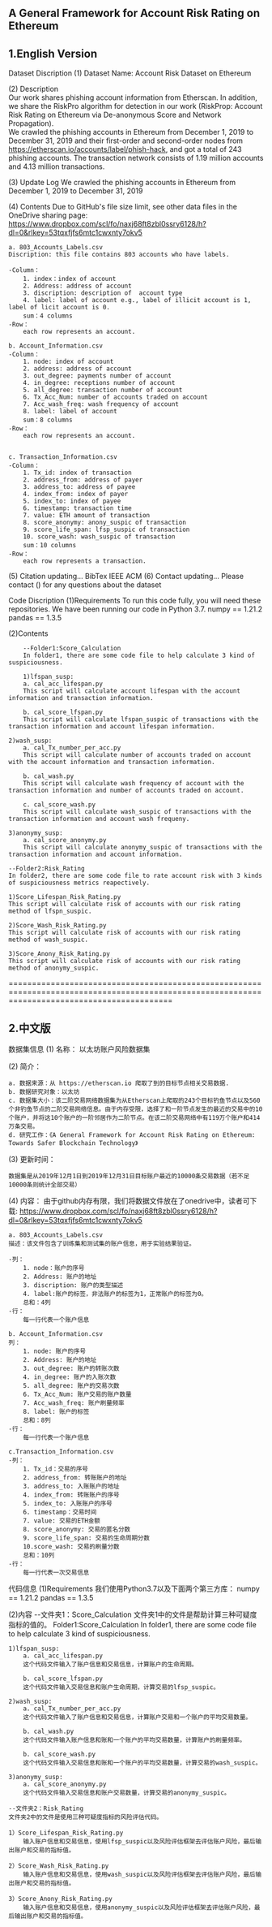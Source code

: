 ## A General Framework for Account Risk Rating on Ethereum

## 1.English Version

Dataset Discription
(1) Dataset Name:
	Account Risk Dataset on Ethereum

(2) Description  
	Our work shares phishing account information from Etherscan. In addition, we share the RiskPro algorithm for detection in our work (RiskProp: Account Risk Rating on Ethereum via De-anonymous Score and Network Propagation).  
    We crawled the phishing accounts in Ethereum from December 1, 2019 to December 31, 2019 and their first-order and second-order nodes from https://etherscan.io/accounts/label/phish-hack, and got a total of 243 phishing accounts. The transaction network  consists of  1.19 million accounts and 4.13 million transactions.

(3) Update Log
	We crawled the phishing accounts in Ethereum from December 1, 2019 to December 31, 2019 

(4) Contents
    Due to GitHub's file size limit, see other data files in the OneDrive sharing page:
    https://www.dropbox.com/scl/fo/naxj68ft8zbl0ssry6128/h?dl=0&rlkey=53tqxfjfs6mtc1cwxnty7okv5

	a. 803_Accounts_Labels.csv
	Discription: this file contains 803 accounts who have labels.

	-Column：
		1. index：index of account
		2. Address: address of account
		3. discription: description of  account type
		4. label: label of account e.g., label of illicit account is 1, label of licit account is 0.
		sum：4 columns
	-Row：
		each row represents an account.
	
	b. Account_Information.csv
	-Column：
		1. node: index of account
        2. address: address of account
		3. out_degree: payments number of account
		4. in_degree: receptions number of account
		5. all_degree: transaction number of account
        6. Tx_Acc_Num: number of accounts traded on account
        7. Acc_wash_freq: wash frequency of account
		8. label: label of account
		sum：8 columns
	-Row：
		each row represents an account.


	c. Transaction_Information.csv
	-Column：
		1. Tx_id: index of transaction
		2. address_from: address of payer
		3. address_to: address of payee
		4. index_from: index of payer
		5. index_to: index of payee
        6. timestamp: transaction time
        7. value: ETH amount of transaction
        8. score_anonymy: anony_suspic of transaction
        9. score_life_span: lfsp_suspic of transaction
        10. score_wash: wash_suspic of transaction
		sum：10 columns
	-Row：
		each row represents a transaction.
	


(5) Citation
	updating...
	BibTex
	IEEE
	ACM
(6) Contact
	updating...
	Please contact  () for any questions about the dataset

Code Discription
(1)Requirements
To run this code fully, you will need these repositories. We have been running our code in Python 3.7.
	numpy == 1.21.2
	pandas == 1.3.5

(2)Contents
    	
		--Folder1:Score_Calculation
    	In folder1, there are some code file to help calculate 3 kind of suspiciousness.
    
    	1)lfspan_susp:
        a. cal_acc_lifespan.py
		This script will calculate account lifespan with the account information and transaction information.

	    b. cal_score_lfspan.py
		This script will calculate lfspan_suspic of transactions with the transaction information and account lifespan information.

    2)wash_susp:
        a. cal_Tx_number_per_acc.py
		This script will calculate number of accounts traded on account with the account information and transaction information.

	    b. cal_wash.py
		This script will calculate wash frequency of account with the transaction information and number of accounts traded on account.

	    c. cal_score_wash.py
		This script will calculate wash_suspic of transactions with the transaction information and account wash frequeny.

    3)anonymy_susp:
        a. cal_score_anonymy.py
		This script will calculate anonymy_suspic of transactions with the transaction information and account information.

    --Folder2:Risk_Rating
    In folder2, there are some code file to rate account risk with 3 kinds of suspiciousness metrics reapectively.

    1)Score_Lifespan_Risk_Rating.py
    This script will calculate risk of accounts with our risk rating method of lfspn_suspic.

    2)Score_Wash_Risk_Rating.py
    This script will calculate risk of accounts with our risk rating method of wash_suspic.

    3)Score_Anony_Risk_Rating.py
    This script will calculate risk of accounts with our risk rating method of anonymy_suspic.
    
===============================================================================================================================================

## 2.中文版

数据集信息
(1) 名称：
	以太坊账户风险数据集

(2) 简介：

	a. 数据来源：从 https://etherscan.io 爬取了到的目标节点相关交易数据. 
	b. 数据研究对象：以太坊
	c. 数据集大小：该二阶交易网络数据集为从Etherscan上爬取的243个目标钓鱼节点以及560个非钓鱼节点的二阶交易网络信息。由于内存受限，选择了和一阶节点发生的最近的交易中的10个账户，并将这10个账户的一阶邻居作为二阶节点。在该二阶交易网络中有119万个账户和414万条交易。
	d. 研究工作：《A General Framework for Account Risk Rating on Ethereum: Towards Safer Blockchain Technology》

(3) 更新时间：

	数据集是从2019年12月1日到2019年12月31日目标账户最近的10000条交易数据（若不足10000条则统计全部交易）

(4) 内容：
    由于github内存有限，我们将数据文件放在了onedrive中，读者可下载:
	https://www.dropbox.com/scl/fo/naxj68ft8zbl0ssry6128/h?dl=0&rlkey=53tqxfjfs6mtc1cwxnty7okv5

	a. 803_Accounts_Labels.csv
	描述：该文件包含了训练集和测试集的账户信息，用于实验结果验证。
	
	-列：
		1. node：账户的序号
		2. Address: 账户的地址
		3. discription: 账户的类型描述
		4. label:账户的标签，非法账户的标签为1，正常账户的标签为0。
		总和：4列
	-行：
		每一行代表一个账户信息
	
	b. Account_Information.csv
	列：
		1. node: 账户的序号
        2. Address: 账户的地址
		3. out_degree: 账户的转账次数
		4. in_degree: 账户的入账次数
		5. all_degree: 账户的交易次数
        6. Tx_Acc_Num: 账户交易的账户数量
        7. Acc_wash_freq: 账户刷量频率
		8. label: 账户的标签
        总和：8列
	-行：
		每一行代表一个账户信息
	
	c.Transaction_Information.csv
	-列：
		1. Tx_id：交易的序号
		2. address_from: 转账账户的地址
		3. address_to: 入账账户的地址
		4. index_from: 转账账户的序号
		5. index_to: 入账账户的序号
        6. timestamp：交易时间
        7. value: 交易的ETH金额
		8. score_anonymy: 交易的匿名分数
		9. score_life_span: 交易的生命周期分数
        10.score_wash: 交易的刷量分数
		总和：10列
	-行：
		每一行代表一次交易信息
	


代码信息
(1)Requirements
我们使用Python3.7以及下面两个第三方库：
	numpy == 1.21.2
	pandas == 1.3.5

(2)内容
    --文件夹1：Score_Calculation
    文件夹1中的文件是帮助计算三种可疑度指标的值的。
    Folder1:Score_Calculation
    In folder1, there are some code file to help calculate 3 kind of suspiciousness.

    1)lfspan_susp:
        a. cal_acc_lifespan.py 
        这个代码文件输入了账户信息和交易信息，计算账户的生命周期。
	
	    b. cal_score_lfspan.py
		这个代码文件输入交易信息和账户生命周期，计算交易的lfsp_suspic。

    2)wash_susp:
        a. cal_Tx_number_per_acc.py 
        这个代码文件输入了账户信息和交易信息，计算账户交易和一个账户的平均交易数量。

        b. cal_wash.py
        这个代码文件输入账户信息和账和一个账户的平均交易数量，计算账户的刷量频率。

        b. cal_score_wash.py
        这个代码文件输入交易信息和账和一个账户的平均交易数量，计算交易的wash_suspic。

    3)anonymy_susp:
        a. cal_score_anonymy.py
        这个代码文件输入交易信息和账户交易数量，计算交易的anonymy_suspic。

    --文件夹2：Risk_Rating
    文件夹2中的文件是使用三种可疑度指标的风险评估代码。

    1）Score_Lifespan_Risk_Rating.py
        输入账户信息和交易信息，使用lfsp_suspic以及风险评估框架去评估账户风险，最后输出账户和交易的指标值。

    2）Score_Wash_Risk_Rating.py
        输入账户信息和交易信息，使用wash_suspic以及风险评估框架去评估账户风险，最后输出账户和交易的指标值。

    3）Score_Anony_Risk_Rating.py
        输入账户信息和交易信息，使用anonymy_suspic以及风险评估框架去评估账户风险，最后输出账户和交易的指标值。
